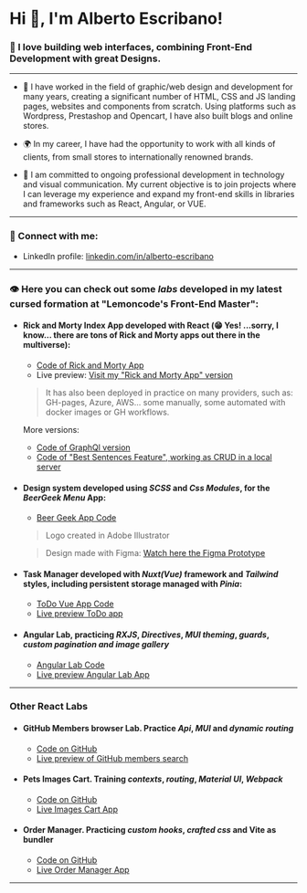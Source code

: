 <base target="_blank">

# Hi 👋, I'm Alberto Escribano!
### 🚀 I love building web interfaces, combining Front-End Development with great Designs.
---
- 📜 I have worked in the field of graphic/web design and development for many years, creating a significant number of HTML, CSS and JS landing pages, websites and components from scratch. Using platforms such as Wordpress, Prestashop and Opencart, I have also built blogs and online stores.

- 🌍 In my career, I have had the opportunity to work with all kinds of clients, from small stores to internationally renowned brands.

- 🔎 I am committed to ongoing professional development in technology and visual communication. My current objective is to join projects where I can leverage my experience and expand my front-end skills in libraries and frameworks such as React, Angular, or VUE.

----

### 💬 Connect with me:

- LinkedIn profile: <a href="https://www.linkedin.com/in/alberto-escribano" target="_blank">linkedin.com/in/alberto-escribano</a>
 
<!-- - My personal site:  [Alber-Web.com](https://www.alber-web.com) -->

---

### 👁️ Here you can check out some *labs* developed in my latest cursed formation at "Lemoncode's Front-End Master":
- #### Rick and Morty Index App developed with React (😁 Yes! ...sorry, I know... there are tons of Rick and Morty apps out there in the multiverse):
  - [Code of Rick and Morty App](https://github.com/Alber-Writer/lemoncode-rest-api)
  - Live preview: [Visit my "Rick and Morty App" version ](https://alber-writer.github.io/lemoncode-cloud-lab-basic-manual/#/characters/)
  > It has also been deployed in practice on many providers, such as: GH-pages, Azure, AWS... some manually, some automated with docker images or GH workflows.
  
  More versions: 
    - [Code of GraphQl version](https://github.com/Alber-Writer/lemoncode-rest-api/tree/feature/optional-exercise-graphql-version)
    - [Code of "Best Sentences Feature", working as CRUD in a local server](https://github.com/Alber-Writer/lemoncode-rest-api/tree/feature/best-sentences)
 
    
- ####  Design system developed using *SCSS* and *Css Modules*, for the *BeerGeek Menu* App:
  - [Beer Geek App Code](https://github.com/Alber-Writer/beer-geek-menu)
  > Logo created in Adobe Illustrator

  > Design made with Figma: [Watch here the Figma Prototype](https://www.figma.com/proto/IYUcR2eZsxjaH9FM5IK0gI/Beer-Geek-Men%C3%BA-v2?node-id=2165-450&t=5M43sO7kHOwLnNNp-1&starting-point-node-id=2165%3A450)


- ####  Task Manager developed with *Nuxt(Vue)* framework and *Tailwind* styles, including persistent storage managed with *Pinia*:
  - [ToDo Vue App Code](https://github.com/Alber-Writer/lemoncode-lab-vue)
  - [Live preview ToDo app](https://alber-writer.github.io/lemoncode-lab-vue/)


- #### Angular Lab, practicing *RXJS*, *Directives*, *MUI theming*, *guards*, *custom pagination and image gallery*
  - [Angular Lab Code](https://github.com/Alber-Writer/lemoncode-angular-laboratory)
  - [Live preview Angular Lab App](https://alber-writer.github.io/lemoncode-angular-laboratory/)
---

### Other React Labs
  - #### GitHub Members browser Lab. Practice *Api*, *MUI* and *dynamic routing*
    - [Code on GitHub](https://github.com/Alber-Writer/Master-Front-End-Continuo/tree/main/04-frameworks/01-react/01-laboratorio-basico)
    - [Live preview of GitHub members search](https://www.alber-web.com/labs/github-members)
  - #### Pets Images Cart. Training *contexts*, *routing*, *Material UI*, *Webpack*
    - [Code on GitHub](https://github.com/Alber-Writer/Master-Front-End-Continuo/tree/main/04-frameworks/01-react/02-laboratorio-carrito-imgs)
    - [Live Images Cart App](https://www.alber-web.com/labs/carrito-imagenes/)

  - #### Order Manager. Practicing *custom hooks*, *crafted css* and Vite as bundler
    - [Code on GitHub](https://github.com/Alber-Writer/Master-Front-End-Continuo/tree/main/04-frameworks/01-react/03-lab-gestion-pedidos)
    - [Live Order Manager App](https://www.alber-web.com/labs/react-gestor-pedidos/)

---
<!-- ### *SCSS* Challenge: "Warner Live" App layout. 
Design generated by merging grid and flex, simulating the famous Netflix layout for an imaginary competing App:
  - [Code on GitHub](https://github.com/Alber-Writer/Master-Front-End-Continuo/tree/main/01-layout/reto-warner-live)
  - [Live preview](https://www.alber-web.com/labs/warner-live/) -->

